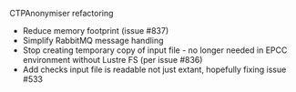 CTPAnonymiser refactoring
- Reduce memory footprint (issue #837)
- Simplify RabbitMQ message handling
- Stop creating temporary copy of input file - no longer needed in EPCC environment without Lustre FS (per issue #836)
- Add checks input file is readable not just extant, hopefully fixing issue #533